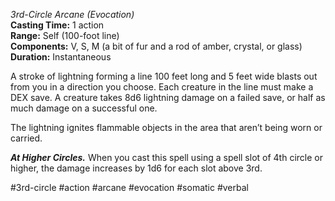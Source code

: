 *3rd-Circle Arcane (Evocation)*  
**Casting Time:** 1 action  
**Range:** Self (100-foot line)  
**Components:** V, S, M (a bit of fur and a rod of amber, crystal, or glass)  
**Duration:** Instantaneous

A stroke of lightning forming a line 100 feet long and 5 feet wide blasts out from you in a direction you choose. Each creature in the line must make a DEX save. A creature takes 8d6 lightning damage on a failed save, or half as much damage on a successful one.

The lightning ignites flammable objects in the area that aren’t being worn or carried.

***At Higher Circles.*** When you cast this spell using a spell slot of 4th circle or higher, the damage increases by 1d6 for each slot above 3rd.

#3rd-circle #action #arcane #evocation #somatic #verbal
